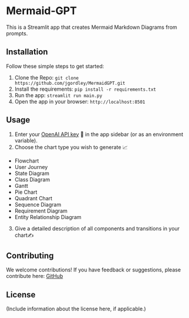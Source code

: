# Mermaid-GPT

This is a Streamlit app that creates Mermaid Markdown Diagrams from prompts.

## Installation

Follow these simple steps to get started:

1. Clone the Repo: `git clone https://github.com/jgordley/MermaidGPT.git`
2. Install the requirements: `pip install -r requirements.txt`
3. Run the app: `streamlit run main.py`
4. Open the app in your browser: `http://localhost:8501`

## Usage

1. Enter your [OpenAI API key](https://platform.openai.com/account/api-keys) 🔑 in the app sidebar (or as an environment variable).
2. Choose the chart type you wish to generate 📈 
- Flowchart
- User Journey
- State Diagram
- Class Diagram
- Gantt
- Pie Chart
- Quadrant Chart
- Sequence Diagram
- Requirement Diagram
- Entity Relationship Diagram

3. Give a detailed description of all components and transitions in your chart✍️ 
## Contributing

We welcome contributions! If you have feedback or suggestions, please contribute here: [GitHub](https://github.com/jgordley/MermaidGPT)

## License

(Include information about the license here, if applicable.)